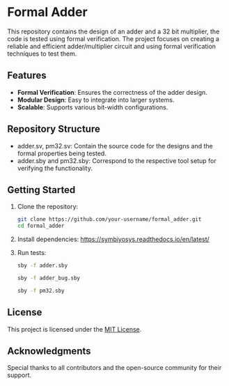 # Formal Adder

This repository contains the design of an adder and a 32 bit multiplier, the code is tested using formal verification. The project focuses on creating a reliable and efficient adder/multiplier circuit and using formal verification techniques to test them.

## Features

- **Formal Verification**: Ensures the correctness of the adder design.
- **Modular Design**: Easy to integrate into larger systems.
- **Scalable**: Supports various bit-width configurations.

## Repository Structure

- adder.sv, pm32.sv: Contain the source code for the designs and the formal properties being tested.
- adder.sby and pm32.sby: Correspond to the respective tool setup for verifying the functionality.

## Getting Started

1. Clone the repository:
    ```bash
    git clone https://github.com/your-username/formal_adder.git
    cd formal_adder
    ```

2. Install dependencies:
    https://symbiyosys.readthedocs.io/en/latest/

3. Run tests:
    ```bash
    sby -f adder.sby

    sby -f adder_bug.sby

    sby -f pm32.sby
    ```

## License

This project is licensed under the [MIT License](./LICENSE).

## Acknowledgments

Special thanks to all contributors and the open-source community for their support.
